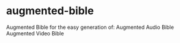 # augmented-bible

Augmented Bible for the easy generation of:
    Augmented Audio Bible
    Augmented Video Bible